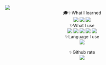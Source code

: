 <img src="https://capsule-render.vercel.app/api?type=waving&color=timeGradient&height=200&section=header&text=POlARIS'GITHUB✨&fontSize=90" />
<div align="center">
🎓✨What I learned
</div>
<div align="center">
  <img src="https://img.shields.io/badge/HTML5-000000?style=flat&logo=HTML5&logoColor=white" />
  <img src="https://img.shields.io/badge/CSS3-000000?style=flat&logo=CSS3&logoColor=white" />
  <img src="https://img.shields.io/badge/Javascript-000000?style=flat&logo=Javascript&logoColor=white" />
</div>
<div align="center">
✨What I use
</div>
<div align="center">
  <img src="https://img.shields.io/badge/VSC-000000?style=flat&logo=Visual Studio Code&logoColor=white" />
  <img src="https://img.shields.io/badge/Codepen-000000?style=flat&logo=CodePen&logoColor=white" />
  <img src="https://img.shields.io/badge/Chrome-000000?style=flat&logo=Google Chrome&logoColor=white" />
  <img src="https://img.shields.io/badge/Github-000000?style=flat&logo=GitHub&logoColor=white" />
  <img src="https://img.shields.io/badge/Github pages-000000?style=flat&logo=GitHub Pages&logoColor=white" />
</div>
<div align="center">
✨Language I use<br>
<img src="https://github-readme-stats.vercel.app/api/top-langs/?username=countmaster&layout=compact"><br><br>
✨Github rate<br>
<img src="https://github-readme-stats.vercel.app/api?username=polaris0211&show_icons=true">
<div>
